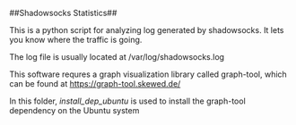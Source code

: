 ##Shadowsocks Statistics##

This is a python script for analyzing log generated by shadowsocks. It lets you know where the traffic is going.

The log file is usually located at /var/log/shadowsocks.log

This software requres a graph visualization library called graph-tool, which can be found at https://graph-tool.skewed.de/

In this folder, *install_dep_ubuntu* is used to install the graph-tool dependency on the Ubuntu system
